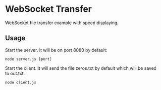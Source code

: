 # WebSocket Transfer

WebSocket file transfer example with speed displaying.

## Usage

Start the server. It will be on port 8080 by default:

```
node server.js [port]
```

Start the client. It will send the file zeros.txt by default which will be saved to out.txt:

```
node client.js
```
